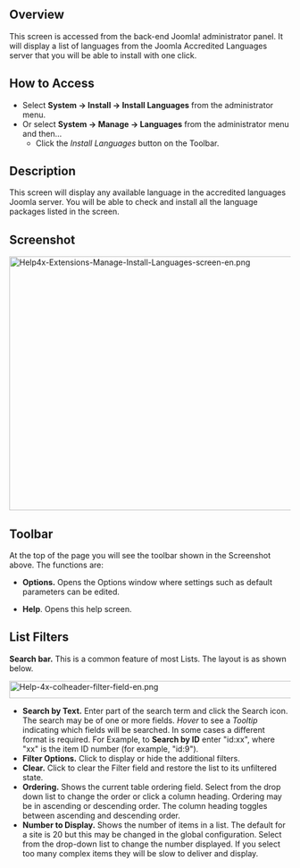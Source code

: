 <!-- Help4.x:Extensions_Extension_Manager_Languages -->

## Overview

This screen is accessed from the back-end Joomla! administrator panel.
It will display a list of languages from the Joomla Accredited Languages
server that you will be able to install with one click.

## How to Access

- Select **System **→** Install **→** Install Languages** from the
  administrator menu.
- Or select **System **→** Manage **→** Languages** from the
  administrator menu and then...
  - Click the *Install Languages* button on the Toolbar.

## Description

This screen will display any available language in the accredited
languages Joomla server. You will be able to check and install all the
language packages listed in the screen.

## Screenshot

<img
src="https://docs.joomla.org/images/thumb/a/ab/Help4x-Extensions-Manage-Install-Languages-screen-en.png/800px-Help4x-Extensions-Manage-Install-Languages-screen-en.png"
decoding="async"
srcset="https://docs.joomla.org/images/thumb/a/ab/Help4x-Extensions-Manage-Install-Languages-screen-en.png/1200px-Help4x-Extensions-Manage-Install-Languages-screen-en.png 1.5x, https://docs.joomla.org/images/a/ab/Help4x-Extensions-Manage-Install-Languages-screen-en.png 2x"
data-file-width="1500" data-file-height="851" width="800" height="454"
alt="Help4x-Extensions-Manage-Install-Languages-screen-en.png" />

## Toolbar

At the top of the page you will see the toolbar shown in the Screenshot
above. The functions are:

- **Options.** Opens the Options window where settings such as default
  parameters can be edited.

<!-- -->

- **Help**. Opens this help screen.

## List Filters

**Search bar.** This is a common feature of most Lists. The layout is as
shown below.

<img
src="https://docs.joomla.org/images/thumb/2/2a/Help-4x-colheader-filter-field-en.png/600px-Help-4x-colheader-filter-field-en.png"
decoding="async"
srcset="https://docs.joomla.org/images/thumb/2/2a/Help-4x-colheader-filter-field-en.png/900px-Help-4x-colheader-filter-field-en.png 1.5x, https://docs.joomla.org/images/thumb/2/2a/Help-4x-colheader-filter-field-en.png/1200px-Help-4x-colheader-filter-field-en.png 2x"
data-file-width="1478" data-file-height="76" width="600" height="31"
alt="Help-4x-colheader-filter-field-en.png" />

- **Search by Text.** Enter part of the search term and click the Search
  icon. The search may be of one or more fields. *Hover* to see a
  *Tooltip* indicating which fields will be searched. In some cases a
  different format is required. For Example, to **Search by ID** enter
  "id:xx", where "xx" is the item ID number (for example, "id:9").
- **Filter Options.** Click to display or hide the additional filters.
- **Clear.** Click to clear the Filter field and restore the list to its
  unfiltered state.
- **Ordering.** Shows the current table ordering field. Select from the
  drop down list to change the order or click a column heading. Ordering
  may be in ascending or descending order. The column heading toggles
  between ascending and descending order.
- **Number to Display.** Shows the number of items in a list. The
  default for a site is 20 but this may be changed in the global
  configuration. Select from the drop-down list to change the number
  displayed. If you select too many complex items they will be slow to
  deliver and display.
